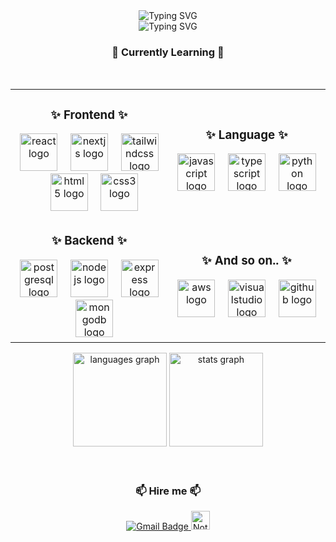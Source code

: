 <div align="center">
  <img
    src="https://readme-typing-svg.herokuapp.com?font=Fira+Code&weight=500&size=40&duration=2000&pause=1000&color=808080&center=true&vCenter=true&repeat=false&width=435&lines=Junbae+Hyun"
    alt="Typing SVG" />
</div>

<div align="center">
  <img
    src="https://readme-typing-svg.herokuapp.com?font=Fira+Code&size=20&duration=2000&pause=300&color=808080&center=true&vCenter=true&width=435&lines=Future+Developer;Leaning+Solver;Hire+me"
    alt="Typing SVG" />
</div>

<h3 align="center">💫 Currently Learning 💫</h3>

<br />

<table align="center" border="0">
  <tr>
    <td width="50%" align="center">
      <h3>✨ Frontend ✨</h3>
      <img src="https://cdn.jsdelivr.net/gh/devicons/devicon/icons/react/react-original.svg" height="60"
        alt="react logo" />
      <img width="12" />
      <img src="https://cdn.jsdelivr.net/gh/devicons/devicon/icons/nextjs/nextjs-original.svg" height="60"
        alt="nextjs logo" />
      <img width="12" />
      <img src="https://cdn.simpleicons.org/tailwindcss/06B6D4" height="60" alt="tailwindcss logo" />
      <img width="12" />
      <img src="https://cdn.jsdelivr.net/gh/devicons/devicon/icons/html5/html5-original.svg" height="60"
        alt="html5 logo" />
      <img width="12" />
      <img src="https://cdn.jsdelivr.net/gh/devicons/devicon/icons/css3/css3-original.svg" height="60"
        alt="css3 logo" />
    </td>
    <td width="50%" align="center">
      <h3>✨ Language ✨</h3>
      <img src="https://cdn.jsdelivr.net/gh/devicons/devicon/icons/javascript/javascript-original.svg" height="60"
        alt="javascript logo" />
      <img width="12" />
      <img src="https://cdn.jsdelivr.net/gh/devicons/devicon/icons/typescript/typescript-original.svg" height="60"
        alt="typescript logo" />
      <img width="12" />
      <img src="https://cdn.jsdelivr.net/gh/devicons/devicon/icons/python/python-original.svg" height="60"
        alt="python logo" />
      <img width="12" />
      
  </tr>
  <tr>
    <td align="center">
      <h3>✨ Backend ✨</h3>
      <img src="https://cdn.jsdelivr.net/gh/devicons/devicon/icons/postgresql/postgresql-original.svg" height="60"
        alt="postgresql logo" />
      <img width="12" />
      <img src="https://cdn.jsdelivr.net/gh/devicons/devicon/icons/nodejs/nodejs-original.svg" height="60"
        alt="nodejs logo" />
      <img width="12" />
      <img src="https://skillicons.dev/icons?i=express" height="60" alt="express logo" />
      <img width="12" />
      <img src="https://cdn.jsdelivr.net/gh/devicons/devicon/icons/mongodb/mongodb-original.svg" height="60"
        alt="mongodb logo" />
    </td>
    <td align="center">
      <h3>✨ And so on.. ✨</h3>
      <img src="https://skillicons.dev/icons?i=aws" height="60" alt="aws logo" />
      <img width="12" />
      <img src="https://cdn.jsdelivr.net/gh/devicons/devicon/icons/visualstudio/visualstudio-plain.svg" height="60"
        alt="visualstudio logo" />
      <img width="12" />
      <img src="https://skillicons.dev/icons?i=github" height="60" alt="github logo" />
    </td>
  </tr>
</table>
<div align="center">
  <img
    src="https://github-readme-stats.vercel.app/api/top-langs?username=junbaehyun&show_icons=true&locale=en&layout=compact&theme=transparent"
    height="150" alt="languages graph" />
  <img src="https://github-readme-stats.vercel.app/api?username=junbaehyun&show_icons=true&theme=transparent"
    height="150" alt="stats graph" />
</div>

<br />


<br />

<h3 align="center">📫 Hire me 📫</h3>

<div align="center">
  <a href="mailto:wnsqo35@gmail.com">
    <img src="https://img.shields.io/badge/Gmail-D14836.svg?style=for-the-badge&logo=gmail&logoColor=white" alt="Gmail Badge"/>
  </a>
  
  <a href="https://ionized-cold-e43.notion.site/162a7e7ec9bb8000abc3fb3ebcb4ad90">
    <img src="https://upload.wikimedia.org/wikipedia/commons/4/45/Notion_app_logo.png" alt="Notion" width="30px"/>
  </a>
</div>

